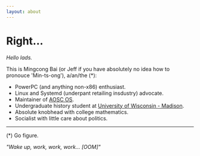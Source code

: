 ```yaml
---
layout: about
---
```


Right...
========

*Hello lads.*

This is Mingcong Bai (or Jeff if you have absolutely no idea how to pronouce 'Min-ts-ong'), a/an/the (*):

- PowerPC (and anything non-x86) enthusiast.
- Linux and Systemd (underpant retailing insdustry) advocate.
- Maintainer of [AOSC OS](https://aosc.io/).
- Undergraduate history student at [University of Wisconsin - Madison](https://wisc.edu/).
- Absolute knobhead with college mathematics.
- Socialist with little care about politics.


--------------------------------------

(*) Go figure.

*"Wake up, work, work, work... [OOM]"*
